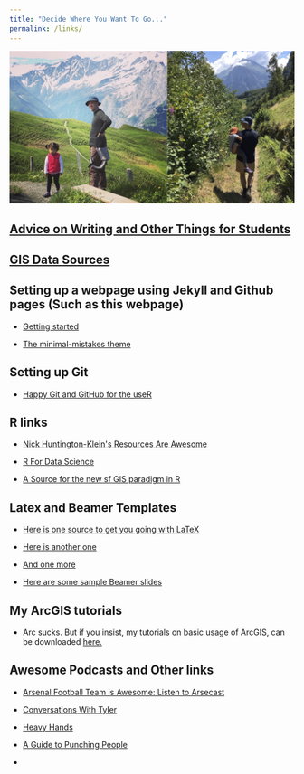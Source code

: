 ```yaml
---
title: "Decide Where You Want To Go..."
permalink: /links/
---
```


![links_unified](/assets/images/links_unified.jpg)

## [Advice on Writing and Other Things for Students](https://noeldjohnson.github.io/student_advice/)

## [GIS Data Sources](https://noeldjohnson.github.io/gis_links/)

## Setting up a webpage using Jekyll and Github pages (Such as this webpage)

* [Getting started](https://programminghistorian.org/en/lessons/building-static-sites-with-jekyll-github-pages)

* [The minimal-mistakes theme](https://mmistakes.github.io/minimal-mistakes/docs/quick-start-guide/)

## Setting up Git

* [Happy Git and GitHub for the useR](https://happygitwithr.com/)

## R links

* [Nick Huntington-Klein's Resources Are Awesome](http://nickchk.com/econometrics.html)

* [R For Data Science](https://r4ds.had.co.nz/)

* [A Source for the new sf GIS paradigm in R](https://geocompr.robinlovelace.net/)


## Latex and Beamer Templates

* [Here is one source to get you going with LaTeX](http://www.maths.tcd.ie/~dwilkins/LaTeXPrimer/)

* [Here is another one](https://www.tug.org/begin.html)

* [And one more](https://www.researchgate.net/publication/280050294_Template-based_introductory_guide_to_LaTeX_for_Economics_Instructional_Guide_Version_2)

* [Here are some sample Beamer slides](https://www.dropbox.com/sh/hnccpxpzmqjn55d/AACvkPZ25DxR5hhGrURXR91Ea?dl=0)


## My ArcGIS tutorials

* Arc sucks. But if you insist, my tutorials on basic usage of ArcGIS, can be downloaded [here.](https://github.com/noeldjohnson/ArcGIS-Tutorial.git)

## Awesome Podcasts and Other links

* [Arsenal Football Team is Awesome: Listen to Arsecast](https://arseblog.com/arsecast/)

* [Conversations With Tyler](https://conversationswithtyler.com/)

* [Heavy Hands](https://www.patreon.com/user?u=2439474)

* [A Guide to Punching People](https://www.expertboxing.com/johnnys-punching-combinations-list)

*

